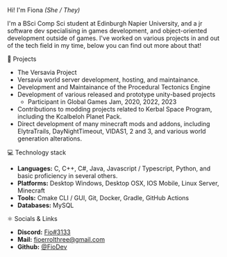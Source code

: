Hi! I'm Fiona *(She / They)*

I'm a BSci Comp Sci student at Edinburgh Napier University, and a jr software dev specialising in games development, and object-oriented development outside of games. 
I've worked on various projects in and out of the tech field in my time, below you can find out more about that!

📁 Projects
- The Versavia Project
- Versavia world server development, hosting, and maintainance. 
- Development and Maintainance of the Procedural Tectonics Engine
- Development of various released and prototype unity-based projects
  - Participant in Global Games Jam, 2020, 2022, 2023
- Contributions to modding projects related to Kerbal Space Program, including the Kcalbeloh Planet Pack.
- Direct development of many minecraft mods and addons, including ElytraTrails, DayNightTimeout, VIDAS1, 2 and 3, and various world generation alterations. 

💻 Technology stack
- **Languages:** C, C++, C#, Java, Javascript / Typescript, Python, and basic proficiency in several others.
- **Platforms:** Desktop Windows, Desktop OSX, IOS Mobile, Linux Server, Minecraft
- **Tools:** Cmake CLI / GUI, Git, Docker, Gradle, GitHub Actions
- **Databases:** MySQL

⚛️ Socials & Links
- **Discord:** [Fio#3133](https://discordapp.com/users/186489087094423552)
- **Mail:** fioerrolthree@gmail.com
- **Github:** [@FioDev](https://github.com/FioDev)
